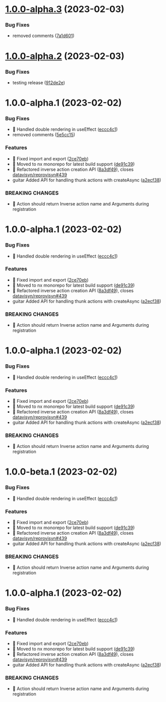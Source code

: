 # [1.0.0-alpha.3](https://github.com/Trrack/trrackjs/compare/@trrack/core@1.0.0-alpha.2...@trrack/core@1.0.0-alpha.3) (2023-02-03)


### Bug Fixes

* removed comments ([7a1d601](https://github.com/Trrack/trrackjs/commit/7a1d6011178f7887fff5b53316a07c09e27b7a40))

# [1.0.0-alpha.2](https://github.com/Trrack/trrackjs/compare/@trrack/core@1.0.0-alpha.1...@trrack/core@1.0.0-alpha.2) (2023-02-03)


### Bug Fixes

* testing release ([912de2e](https://github.com/Trrack/trrackjs/commit/912de2ed66ce8d65651bc9da6d1a3e54a7ae31e0))

# 1.0.0-alpha.1 (2023-02-02)


### Bug Fixes

* 🐛 Handled double rendering in useEffect ([eccc4c1](https://github.com/Trrack/trrackjs/commit/eccc4c11a296e2dd0d77f7c10c9ead04b48831c8))
* removed comments ([5e5cc15](https://github.com/Trrack/trrackjs/commit/5e5cc15ad1eb9889669712a980350839c09247af))


### Features

* 🎸 Fixed import and export ([2ce70eb](https://github.com/Trrack/trrackjs/commit/2ce70eb8c0be115771ee7f6dc7c8730e21366b51))
* 🎸 Moved to nx monorepo for latest build support ([de91c39](https://github.com/Trrack/trrackjs/commit/de91c39d649d2442df12bbd06b40b5b274f961f9))
* 🎸 Refactored inverse action creation API ([8a3df49](https://github.com/Trrack/trrackjs/commit/8a3df49058ffe8ac62dba1a648fefe218db35873)), closes [datavisyn/reprovisyn#439](https://github.com/datavisyn/reprovisyn/issues/439)
* guitar Added API for handling thunk actions with createAsync ([a2ecf38](https://github.com/Trrack/trrackjs/commit/a2ecf381aba0b9964bea1593761bc061187e7a9d))


### BREAKING CHANGES

* 🧨 Action should return Inverse action name and Arguments during
registration

# 1.0.0-alpha.1 (2023-02-02)


### Bug Fixes

* 🐛 Handled double rendering in useEffect ([eccc4c1](https://github.com/Trrack/trrackjs/commit/eccc4c11a296e2dd0d77f7c10c9ead04b48831c8))


### Features

* 🎸 Fixed import and export ([2ce70eb](https://github.com/Trrack/trrackjs/commit/2ce70eb8c0be115771ee7f6dc7c8730e21366b51))
* 🎸 Moved to nx monorepo for latest build support ([de91c39](https://github.com/Trrack/trrackjs/commit/de91c39d649d2442df12bbd06b40b5b274f961f9))
* 🎸 Refactored inverse action creation API ([8a3df49](https://github.com/Trrack/trrackjs/commit/8a3df49058ffe8ac62dba1a648fefe218db35873)), closes [datavisyn/reprovisyn#439](https://github.com/datavisyn/reprovisyn/issues/439)
* guitar Added API for handling thunk actions with createAsync ([a2ecf38](https://github.com/Trrack/trrackjs/commit/a2ecf381aba0b9964bea1593761bc061187e7a9d))


### BREAKING CHANGES

* 🧨 Action should return Inverse action name and Arguments during
registration

# 1.0.0-alpha.1 (2023-02-02)


### Bug Fixes

* 🐛 Handled double rendering in useEffect ([eccc4c1](https://github.com/Trrack/trrackjs/commit/eccc4c11a296e2dd0d77f7c10c9ead04b48831c8))


### Features

* 🎸 Fixed import and export ([2ce70eb](https://github.com/Trrack/trrackjs/commit/2ce70eb8c0be115771ee7f6dc7c8730e21366b51))
* 🎸 Moved to nx monorepo for latest build support ([de91c39](https://github.com/Trrack/trrackjs/commit/de91c39d649d2442df12bbd06b40b5b274f961f9))
* 🎸 Refactored inverse action creation API ([8a3df49](https://github.com/Trrack/trrackjs/commit/8a3df49058ffe8ac62dba1a648fefe218db35873)), closes [datavisyn/reprovisyn#439](https://github.com/datavisyn/reprovisyn/issues/439)
* guitar Added API for handling thunk actions with createAsync ([a2ecf38](https://github.com/Trrack/trrackjs/commit/a2ecf381aba0b9964bea1593761bc061187e7a9d))


### BREAKING CHANGES

* 🧨 Action should return Inverse action name and Arguments during
registration

# 1.0.0-beta.1 (2023-02-02)


### Bug Fixes

* 🐛 Handled double rendering in useEffect ([eccc4c1](https://github.com/Trrack/trrackjs/commit/eccc4c11a296e2dd0d77f7c10c9ead04b48831c8))


### Features

* 🎸 Fixed import and export ([2ce70eb](https://github.com/Trrack/trrackjs/commit/2ce70eb8c0be115771ee7f6dc7c8730e21366b51))
* 🎸 Moved to nx monorepo for latest build support ([de91c39](https://github.com/Trrack/trrackjs/commit/de91c39d649d2442df12bbd06b40b5b274f961f9))
* 🎸 Refactored inverse action creation API ([8a3df49](https://github.com/Trrack/trrackjs/commit/8a3df49058ffe8ac62dba1a648fefe218db35873)), closes [datavisyn/reprovisyn#439](https://github.com/datavisyn/reprovisyn/issues/439)
* guitar Added API for handling thunk actions with createAsync ([a2ecf38](https://github.com/Trrack/trrackjs/commit/a2ecf381aba0b9964bea1593761bc061187e7a9d))


### BREAKING CHANGES

* 🧨 Action should return Inverse action name and Arguments during
registration

# 1.0.0-alpha.1 (2023-02-02)


### Bug Fixes

* 🐛 Handled double rendering in useEffect ([eccc4c1](https://github.com/Trrack/trrackjs/commit/eccc4c11a296e2dd0d77f7c10c9ead04b48831c8))


### Features

* 🎸 Fixed import and export ([2ce70eb](https://github.com/Trrack/trrackjs/commit/2ce70eb8c0be115771ee7f6dc7c8730e21366b51))
* 🎸 Moved to nx monorepo for latest build support ([de91c39](https://github.com/Trrack/trrackjs/commit/de91c39d649d2442df12bbd06b40b5b274f961f9))
* 🎸 Refactored inverse action creation API ([8a3df49](https://github.com/Trrack/trrackjs/commit/8a3df49058ffe8ac62dba1a648fefe218db35873)), closes [datavisyn/reprovisyn#439](https://github.com/datavisyn/reprovisyn/issues/439)
* guitar Added API for handling thunk actions with createAsync ([a2ecf38](https://github.com/Trrack/trrackjs/commit/a2ecf381aba0b9964bea1593761bc061187e7a9d))


### BREAKING CHANGES

* 🧨 Action should return Inverse action name and Arguments during
registration
